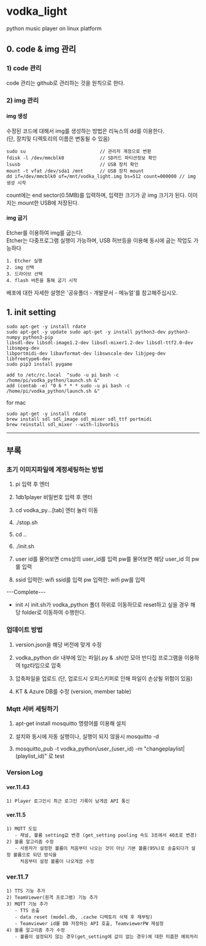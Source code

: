 # vodka_light
python music player on linux platform
## 0. code & img 관리
### 1) code 관리
code 관리는 github로 관리하는 것을 원칙으로 한다.
### 2) img 관리
#### img 생성
수정된 코드에 대해서 img를 생성하는 방법은 리눅스의 dd를 이용한다. <br>
(단, 장치및 디렉토리의 이름은 변동될 수 있음)

    sudo su                           // 관리자 계정으로 변환 
    fdisk -l /dev/mmcblk0             // SD카드 파티션정보 확인 
    lsusb                             // USB 장치 확인 
    mount -t vfat /dev/sda1 /mnt      // USB 장치 mount
    dd if=/dev/mmcblk0 of=/mnt/vodka_light.img bs=512 count=000000 // img 생성 시작

count에는 end sector(0.5MB)를 입력하며, 입력한 크기가 곧 img 크기가 된다.
이미지는 mount한 USB에 저장된다.

#### img 굽기
Etcher를 이용하여 img를 굽는다. <br>
Etcher는 다중프로그램 실행이 가능하며, USB 허브등을 이용해 동시에 굽는 작업도 가능하다

    1. Etcher 실행 
    2. img 선택 
    3. 드라이브 선택
    4. flash 버튼을 통해 굽기 시작
    
배포에 대한 자세한 설명은 '공유폴더 - 개발문서 - 메뉴얼'를 참고해주십시오.

## 1. init setting
    sudo apt-get -y install rdate 
    sudo apt-get -y update sudo apt-get -y install python3-dev python3-numpy python3-pip 
    libsdl-dev libsdl-image1.2-dev libsdl-mixer1.2-dev libsdl-ttf2.0-dev libsmpeg-dev 
    libportmidi-dev libavformat-dev libswscale-dev libjpeg-dev libfreetype6-dev 
    sudo pip3 install pygame

    add to /etc/rc.local  "sudo -u pi bash -c /home/pi/vodka_python/launch.sh &" 
    add (contab -e) "0 6 * * * sudo -u pi bash -c /home/pi/vodka_python/launch.sh &"

for mac

    sudo apt-get -y install rdate
    brew install sdl sdl_image sdl_mixer sdl_ttf portmidi
    brew reinstall sdl_mixer --with-libvorbis
    
----------------------------------------------

## 부록
### 초기 이미지파일에 계정세팅하는 방법
1) pi 입력 후 엔터

2) 1db1player 비밀번호 입력 후 엔터

3) cd vodka_py...[tab] 엔터 눌러 이동

4) ./stop.sh

5) cd ..

6) ./init.sh

7) user id를 물어보면 cms상의 user_id를 입력
   pw를 물어보면 해당 user_id 의 pw를 입력

8) ssid 입력란: wifi ssid를 입력
   pw 입력란: wifi pw를 입력

---Complete---
* init 시 init.sh가 vodka_python 폴더 하위로 이동하므로 reset하고 싶을 경우 해당 folder로 이동하여 수행한다.

### 업데이트 방법
1) version.json을 해당 버전에 맞게 수정

2) vodka_python dir 내부에 있는 파일(.py & .sh)만 모아 반디집 프로그램을 이용하여 tgz타입으로 압축

3) 압축파일을 업로드 (단, 업로드시 오피스키퍼로 인해 파일이 손상될 위험이 있음)

4) KT & Azure DB를 수정 (version, member table)

### Mqtt 서버 세팅하기

1) apt-get install mosquitto 명령어를 이용해 설치

2) 설치와 동시에 자동 실행이나, 실행이 되지 않을시 mosquitto -d

3) mosquitto_pub -t vodka_python/user_(user_id) -m "changeplaylist|(playlist_id)" 로 test

### Version Log

#### ver.11.43
    1) Player 로그인시 최근 로그인 기록이 남게끔 API 통신

#### ver.11.5
    1) MQTT 도입
       - 채널, 볼륨 setting값 변경 (get_setting pooling 속도 3초에서 40초로 변경)
    2) 볼륨 알고리즘 수정
       - 사용자가 설정한 볼륨이 처음부터 나오는 것이 아닌 기본 볼륨(95%)로 송출되다가 설정 볼륨으로 되던 방식을
         처음부터 설정 볼륨이 나오게끔 수정

### ver.11.7
    1) TTS 기능 추가
    2) TeamViewer(원격 프로그램) 기능 추가
    3) MQTT 기능 추가
       - TTS 송출
       - data reset (model.db, .cache 디렉토리 삭제 후 재부팅)
       - Teamviewer id를 DB 저장하는 API 호출, TeamviewerPW 재설정
    4) 볼륨 알고리즘 추가 수정
       - 볼륨이 설정되지 않는 경우(get_setting에 값이 없는 경우)에 대한 미흡한 예외처리
